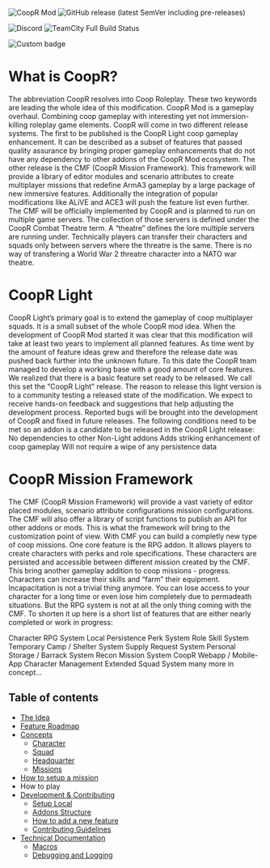 
![CoopR Mod](https://i.imgur.com/2rmPBhF.png)
 ![GitHub release (latest SemVer including pre-releases)](https://img.shields.io/github/v/release/CoopR-Mod/CoopR-Mod?include_prereleases&sort=semver&style=for-the-badge)

![Discord](https://img.shields.io/discord/503863654710771723)
![TeamCity Full Build Status](https://img.shields.io/teamcity/http/ci.coopr-hq.com/e/CoopRModDevelopment_CoopRModDevBuildDeployment)

![Custom badge](https://img.shields.io/endpoint?url=https%3A%2F%2Fshieldsio-patreon.herokuapp.com%2Fcooprmod)

# What is CoopR?
The abbreviation CoopR resolves into Coop Roleplay. These two keywords are leading the whole idea of this modification. CoopR Mod is a gameplay overhaul. Combining coop gameplay with interesting yet not immersion-killing roleplay game elements.
CoopR will come in two different release systems. The first to be published is the CoopR Light coop gameplay enhancement. It can be described as a subset of features that passed quality assurance by bringing proper gameplay enhancements that do not have any dependency to other addons of the CoopR Mod ecosystem. The other release is the CMF (CoopR Mission Framework). This framework will provide a library of editor modules and scenario attributes to create multiplayer missions that redefine ArmA3 gameplay by a large package of new immersive features. Additionally the integration of popular modifications like ALiVE and ACE3 will push the feature list even further. The CMF will be officially implemented by CoopR and is planned to run on multiple game servers. The collection of those servers is defined under the CoopR Combat Theatre term. A “theatre” defines the lore multiple servers are running under. Technically players can transfer their characters and squads only between servers where the threatre is the same. There is no way of transfering a World War 2 threatre character into a NATO war theatre. 

# CoopR Light
CoopR Light’s primary goal is to extend the gameplay of coop multiplayer squads. It is a small subset of the whole CoopR mod idea. When the development of CoopR Mod started it was clear that this modification will take at least two years to implement all planned features. As time went by the amount of feature ideas grew and therefore the release date was pushed back further into the unknown future.
To this date the CoopR team managed to develop a working base with a good amount of core features. We realized that there is a basic feature set ready to be released. We call this set the “CoopR Light” release. The reason to release this light version is to a community testing a released state of the modification. We expect to receive hands-on feedback and suggestions that help adjusting the development process. Reported bugs will be brought into the development of CoopR and fixed in future releases.
The following conditions need to be met so an addon is a candidate to be released in the CoopR Light release:
No dependencies to other Non-Light addons
Adds striking enhancement of coop gameplay 
Will not require a wipe of any persistence data

# CoopR Mission Framework
The CMF (CoopR Mission Framework) will provide a vast variety of editor placed modules, scenario attribute configurations mission configurations. The CMF will also offer a library of script functions to publish an API for other addons or mods. This is what the framework will bring to the customization point of view. With CMF you can build a completly new type of coop missions. One core feature is the RPG addon. It allows players to create characters with perks and role specifications. These characters are persisted and accessible between different mission created by the CMF. This bring another gameplay addition to coop missions - progress. Characters can increase their skills and “farm” their equipment. Incapacitation is not a trivial thing anymore. You can lose access to your character for a long time or even lose him completely due to permadeath situations. But the RPG system is not at all the only thing coming with the CMF. 
To shorten it up here is a short list of features that are either nearly completed or work in progress:

Character RPG System 
Local Persistence
Perk System 
Role Skill System 
Temporary Camp / Shelter System 
Supply Request System
Personal Storage / Barrack System
Recon Mission System
CoopR Webapp / Mobile-App Character Management
Extended Squad System
many more in concept...


## Table of contents
* [The Idea](https://github.com/CoopR-Mod/CoopR-Mod/wiki/The-Idea)
* [Feature Roadmap](https://github.com/CoopR-Mod/CoopR-Mod/wiki/Feature-Roadmap)
* [Concepts](https://github.com/CoopR-Mod/CoopR-Mod/wiki/Concepts)
  - [Character](https://github.com/CoopR-Mod/CoopR-Mod/wiki/Character-Concepts)
  - [Squad](https://github.com/CoopR-Mod/CoopR-Mod/wiki/Squad-Concepts)
  - [Headquarter](https://github.com/CoopR-Mod/CoopR-Mod/wiki/Headquarter-Concepts)
  - [Missions](https://github.com/CoopR-Mod/CoopR-Mod/wiki/Mission-Concepts)
* [How to setup a mission](https://github.com/CoopR-Mod/CoopR-Mod/wiki/How-to-setup-a-mission)
* How to play 
* [Development & Contributing](https://github.com/CoopR-Mod/CoopR-Mod/wiki/Development-&-Contribution)
  - [Setup Local](https://github.com/CoopR-Mod/CoopR-Mod/wiki/Setup-(Local))
  - [Addons Structure](https://github.com/CoopR-Mod/CoopR-Mod/wiki/Addons-Structure)
  - [How to add a new feature](https://github.com/CoopR-Mod/CoopR-Mod/wiki/How-to-add-a-new-feature)
  - [Contributing Guidelines](https://github.com/CoopR-Mod/CoopR-Mod/wiki/Contributing-Guidelines)
* [Technical Documentation](https://github.com/CoopR-Mod/CoopR-Mod/wiki/Technical-Documentation)
  - [Macros](https://github.com/CoopR-Mod/CoopR-Mod/wiki/Technical-Documentation#macros)
  - [Debugging and Logging](https://github.com/CoopR-Mod/CoopR-Mod/wiki/Technical-Documentation#debugging-and-logging)
  


